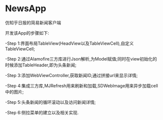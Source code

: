 # NewsApp
仿知乎日报的简易新闻客户端

开发该App的步骤如下:

-Step 1:界面布局TableView(HeadView以及TableViewCell),自定义TableViewCell;

-Step 2:通过Alamofire三方库进行Json解析,为Model赋值;同时在view初始化的时候添加TableHeader,即为头条新闻;

-Step 3:添加WebViewController,获取新闻ID,通过拼接url来显示详情;

-Step 4:集成三方库,MJRefresh用来刷新和加载,SDWebImage用来异步加载cell中的图片;

-Step 5:头条新闻的循环滚动以及访问新闻详情;

-Step 6:侧拉菜单的建立以及相关实现.